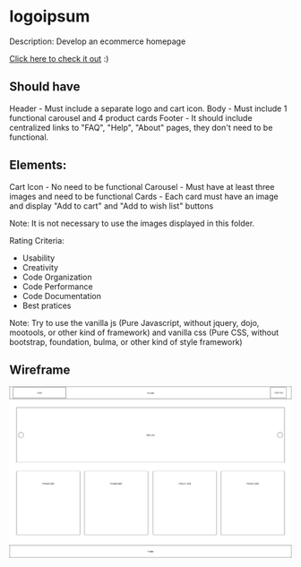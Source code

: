 # logoipsum

Description: Develop an ecommerce homepage

[Click here to check it out](https://ericanoronha.github.io/teste-logoipsum/) :)

## Should have

Header - Must include a separate logo and cart icon.
Body - Must include 1 functional carousel and 4 product cards
Footer - It should include centralized links to "FAQ", "Help", "About" pages, they don't need to be functional.

## Elements:

Cart Icon - No need to be functional
Carousel - Must have at least three images and need to be functional
Cards - Each card must have an image and display "Add to cart" and "Add to wish list" buttons

Note: It is not necessary to use the images displayed in this folder.

Rating Criteria:

- Usability
- Creativity
- Code Organization
- Code Performance
- Code Documentation
- Best pratices

Note: Try to use the vanilla js (Pure Javascript, without jquery, dojo, mootools, or other kind of framework) and vanilla css (Pure CSS, without bootstrap, foundation, bulma, or other kind of style framework)

## Wireframe

![Wireframe](Wireframe.png)

